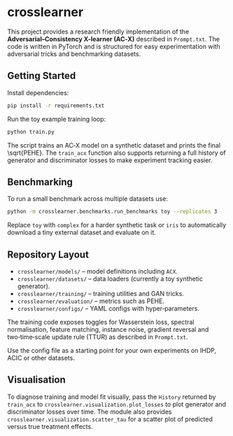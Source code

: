 # crosslearner

This project provides a research friendly implementation of the **Adversarial–Consistency X-learner (AC‑X)** described in `Prompt.txt`. The code is written in PyTorch and is structured for easy experimentation with adversarial tricks and benchmarking datasets.

## Getting Started

Install dependencies:

```bash
pip install -r requirements.txt
```

Run the toy example training loop:

```bash
python train.py
```

The script trains an AC‑X model on a synthetic dataset and prints the final \sqrt{PEHE}.
The `train_acx` function also supports returning a full history of generator and
discriminator losses to make experiment tracking easier.

## Benchmarking

To run a small benchmark across multiple datasets use:

```bash
python -m crosslearner.benchmarks.run_benchmarks toy --replicates 3
```

Replace `toy` with `complex` for a harder synthetic task or `iris` to automatically download a tiny external dataset and evaluate on it.

## Repository Layout

- `crosslearner/models/` – model definitions including `ACX`.
- `crosslearner/datasets/` – data loaders (currently a toy synthetic generator).
- `crosslearner/training/` – training utilities and GAN tricks.
- `crosslearner/evaluation/` – metrics such as PEHE.
- `crosslearner/configs/` – YAML configs with hyper‑parameters.

The training code exposes toggles for Wasserstein loss, spectral normalisation, feature matching, instance noise, gradient reversal and two‑time‑scale update rule (TTUR) as described in `Prompt.txt`.

Use the config file as a starting point for your own experiments on IHDP, ACIC or other datasets.

## Visualisation

To diagnose training and model fit visually, pass the `History` returned by
`train_acx` to `crosslearner.visualization.plot_losses` to plot generator and
discriminator losses over time.  The module also provides
`crosslearner.visualization.scatter_tau` for a scatter plot of predicted versus
true treatment effects.
